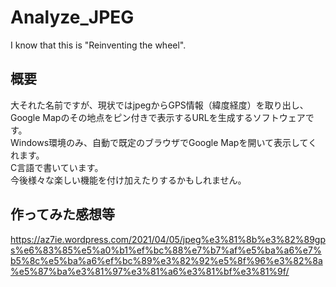 # Analyze_JPEG
I know that this is "Reinventing the wheel".

## 概要
大それた名前ですが、現状ではjpegからGPS情報（緯度経度）を取り出し、Google Mapのその地点をピン付きで表示するURLを生成するソフトウェアです。<br>
Windows環境のみ、自動で既定のブラウザでGoogle Mapを開いて表示してくれます。<br>
C言語で書いています。<br>
今後様々な楽しい機能を付け加えたりするかもしれません。

## 作ってみた感想等
https://az7ie.wordpress.com/2021/04/05/jpeg%e3%81%8b%e3%82%89gps%e6%83%85%e5%a0%b1%ef%bc%88%e7%b7%af%e5%ba%a6%e7%b5%8c%e5%ba%a6%ef%bc%89%e3%82%92%e5%8f%96%e3%82%8a%e5%87%ba%e3%81%97%e3%81%a6%e3%81%bf%e3%81%9f/
